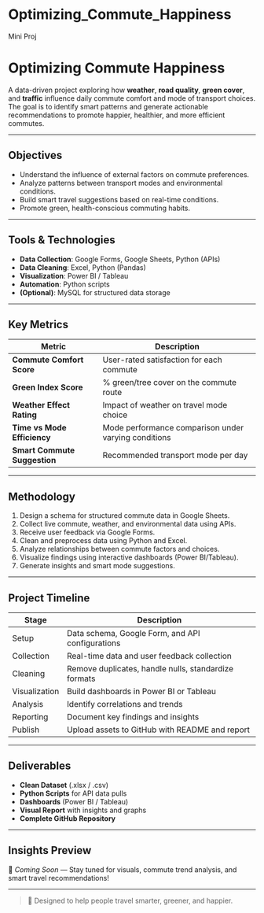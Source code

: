 # Optimizing_Commute_Happiness
Mini Proj

# Optimizing Commute Happiness

A data-driven project exploring how **weather**, **road quality**, **green cover**, and **traffic** influence daily commute comfort and mode of transport choices. The goal is to identify smart patterns and generate actionable recommendations to promote happier, healthier, and more efficient commutes.

---

## Objectives

- Understand the influence of external factors on commute preferences.
- Analyze patterns between transport modes and environmental conditions.
- Build smart travel suggestions based on real-time conditions.
- Promote green, health-conscious commuting habits.

---

## Tools & Technologies

- **Data Collection**: Google Forms, Google Sheets, Python (APIs)
- **Data Cleaning**: Excel, Python (Pandas)
- **Visualization**: Power BI / Tableau
- **Automation**: Python scripts
- **(Optional)**: MySQL for structured data storage

---

## Key Metrics

| Metric                       | Description                                          |
|------------------------------|------------------------------------------------------|
| **Commute Comfort Score**    | User-rated satisfaction for each commute             |
| **Green Index Score**        | % green/tree cover on the commute route              |
| **Weather Effect Rating**    | Impact of weather on travel mode choice              |
| **Time vs Mode Efficiency**  | Mode performance comparison under varying conditions |
| **Smart Commute Suggestion** | Recommended transport mode per day                   |

---

## Methodology

1. Design a schema for structured commute data in Google Sheets.
2. Collect live commute, weather, and environmental data using APIs.
3. Receive user feedback via Google Forms.
4. Clean and preprocess data using Python and Excel.
5. Analyze relationships between commute factors and choices.
6. Visualize findings using interactive dashboards (Power BI/Tableau).
7. Generate insights and smart mode suggestions.

---

## Project Timeline

| Stage         | Description                                          |
|---------------|------------------------------------------------------|
| Setup         | Data schema, Google Form, and API configurations     |
| Collection    | Real-time data and user feedback collection          |
| Cleaning      | Remove duplicates, handle nulls, standardize formats |
| Visualization | Build dashboards in Power BI or Tableau              |
| Analysis      | Identify correlations and trends                     |
| Reporting     | Document key findings and insights                   |
| Publish       | Upload assets to GitHub with README and report       |

---

## Deliverables

- **Clean Dataset** (.xlsx / .csv)
- **Python Scripts** for API data pulls
- **Dashboards** (Power BI / Tableau)
- **Visual Report** with insights and graphs
- **Complete GitHub Repository**

---

## Insights Preview

🚧 *Coming Soon* — Stay tuned for visuals, commute trend analysis, and smart travel recommendations!

---

> 🌿 Designed to help people travel smarter, greener, and happier.

